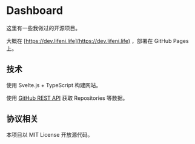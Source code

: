 # Dashboard

这里有一些我做过的开源项目。

大概在 [https://dev.lifeni.life](https://dev.lifeni.life) ，部署在 GitHub Pages 上。

## 技术

使用 Svelte.js + TypeScript 构建网站。

使用 [GitHub REST API](https://docs.github.com/cn/free-pro-team@latest/rest) 获取 Repositories 等数据。

## 协议相关

本项目以 MIT License 开放源代码。
